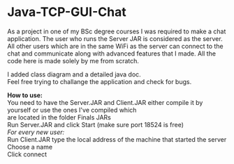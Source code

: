 # Java-TCP-GUI-Chat
As a project in one of my BSc degree courses I was required to make a chat application. 
The user who runs the Server JAR is considered as the server.
All other users which are in the same WiFi as the server can connect to the chat and communicate along with advanced features that I made. 
All the code here is made solely by me from scratch.

I added class diagram and a detailed java doc.<br>
Feel free trying to challange the application and check for bugs.
<br>

<strong>How to use:</strong><Br>
  You need to have the Server.JAR and Client.JAR either compile it by yourself or use the ones I've compiled which<br>
  are located in the folder Finals JARs<br>
  Run Server.JAR and click Start (make sure port 18524 is free)<br>
  <i>For every new user:</i><br>
    Run Client.JAR type the local address of the machine that started the server<br>
    Choose a name<br>
    Click connect

